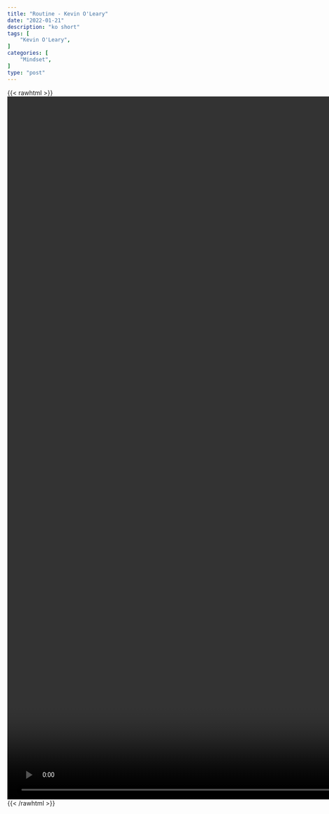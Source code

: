 ```yaml
---
title: "Routine - Kevin O'Leary"
date: "2022-01-21"
description: "ko short"
tags: [
    "Kevin O'Leary",
]
categories: [
    "Mindset",
]
type: "post"
---
```

{{< rawhtml >}}
    <video style="height:40vh;width:auto" overflow="hidden" controls>
        <source src="https://clips.dev00ps.com/Kevin%20O%27Leary/routine.mp4" type="video/mp4"> 
    </video>
{{< /rawhtml >}}